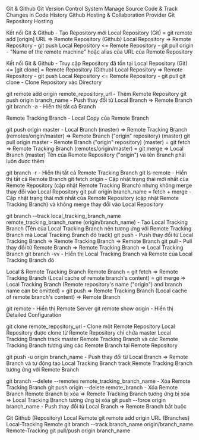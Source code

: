 Git & Github
Git
Version Control System
Manage Source Code & Track Changes in Code History
Github
Hosting & Collaboration Provider
Git Repository Hosting

Kết nối Git & Github - Tạo Repository mới
Local Repository (Git) = git remote add [origin] URL => Remote Repository (Github)
Local Repository => Remote Repository - git push
Local Repository <= Remote Repository - git pull
origin - "Name of the remote machine" hoặc alias của URL của Remote Repository

Kết nối Git & Github - Truy cập Repository đã tồn tại
Local Repository (Git) <= [git clone] = Remote Repository (Github)
Local Repository => Remote Repository - git push
Local Repository <= Remote Repository - git pull
git clone - Clone Repository vào Directory

git remote add origin remote_repository_url - Thêm Remote Repository
git push origin branch_name - Push thay đổi từ Local Branch => Remote Branch
git branch -a - Hiển thị tất cả Branch

Remote Tracking Branch - Local Copy của Remote Branch

git push origin master - Local Branch (master) => Remote Tracking Branch (remotes/origin/master) => Remote Branch ("origin" repository) (master)
git pull origin master - Remote Branch ("origin" repository) (master) = git fetch => Remote Tracking Branch (remotes/origin/master) = git merge => Local Branch (master)
Tên của Remote Repository ("origin") và tên Branch phải luôn được thêm

git branch -r - Hiển thị tất cả Remote Tracking Branch
git ls-remote - Hiển thị tất cả Remote Branch
git fetch origin - Cập nhật trạng thái mới nhất của Remote Repository (cập nhật Remote Tracking Branch) nhưng không merge thay đổi vào Local Repository
git pull origin branch_name = fetch + merge - Cập nhật trạng thái mới nhất của Remote Repository (cập nhật Remote Tracking Branch) và không merge thay đổi vào Local Repository

git branch --track local_tracking_branch_name remote_tracking_branch_name (origin/branch_name) - Tạo Local Tracking Branch (Tên của Local Tracking Branch nên tương ứng với Remote Tracking Branch mà Local Tracking Branch đó track)
git push - Push thay đổi từ Local Tracking Branch => Remote Tracking Branch => Remote Branch
git pull - Pull thay đổi từ Remote Branch => Remote Tracking Branch => Local Tracking Branch
git branch -vv - Hiển thị Local Tracking Branch và Remote của Local Tracking Branch đó

Local & Remote Tracking Branch
Remote Branch = git fetch => Remote Tracking Branch (Local cache of remote branch's content) = git merge => Local Tracking Branch (Remote repository's name ("origin") and branch name can be omitted) = git push => Remote Tracking Branch (Local cache of remote branch's content) => Remote Branch

git remote - Hiển thị Remote Server
git remote show origin - Hiển thị Detailed Configuration

git clone remote_repository_url - Clone một Remote Repository
Local Repository được clone từ Remote Repository chỉ chứa master Local Tracking Branch track master Remote Tracking Branch và các Remote Tracking Branch tương ứng các Remote Branch tại Remote Repository

git push -u origin branch_name - Push thay đổi từ Local Branch => Remote Branch và tự động tạo Local Tracking Branch track Remote Tracking Branch tương ứng với Remote Branch

git branch --delete --remotes remote_tracking_branch_name - Xóa Remote Tracking Branch
git push origin --delete remote_branch - Xóa Remote Branch
Remote Branch bị xóa => Remote Tracking Branch tương ứng bị xóa => Local Tracking Branch tương ứng bị xóa
git push --force origin branch_name - Push thay đổi từ Local Branch => Remote Branch bắt buộc

Git Github
(Repository) Local Remote git remote add origin URL
(Branches) Local-Tracking Remote git branch --track branch_name origin/branch_name
Remote-Tracking git pull/push origin branch_name

